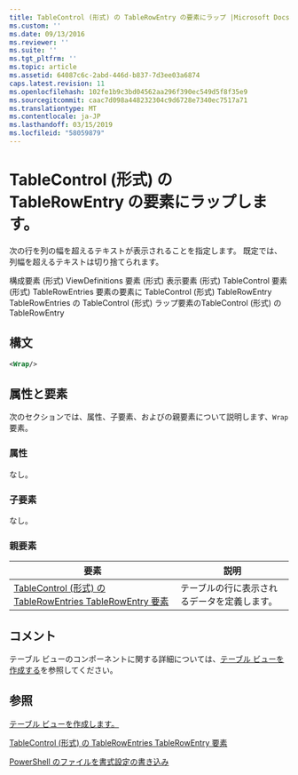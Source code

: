 ```yaml
---
title: TableControl (形式) の TableRowEntry の要素にラップ |Microsoft Docs
ms.custom: ''
ms.date: 09/13/2016
ms.reviewer: ''
ms.suite: ''
ms.tgt_pltfrm: ''
ms.topic: article
ms.assetid: 64087c6c-2abd-446d-b837-7d3ee03a6874
caps.latest.revision: 11
ms.openlocfilehash: 102fe1b9c3bd04562aa296f390ec549d5f8f35e9
ms.sourcegitcommit: caac7d098a448232304c9d6728e7340ec7517a71
ms.translationtype: MT
ms.contentlocale: ja-JP
ms.lasthandoff: 03/15/2019
ms.locfileid: "58059879"
---
```

# <a name="wrap-element-for-tablerowentry-for-tablecontrol--format"></a>TableControl (形式) の TableRowEntry の要素にラップします。

次の行を列の幅を超えるテキストが表示されることを指定します。 既定では、列幅を超えるテキストは切り捨てられます。

構成要素 (形式) ViewDefinitions 要素 (形式) 表示要素 (形式) TableControl 要素 (形式) TableRowEntries 要素の要素に TableControl (形式) TableRowEntry TableRowEntries の TableControl (形式) ラップ要素のTableControl (形式) の TableRowEntry

## <a name="syntax"></a>構文

```xml
<Wrap/>
```

## <a name="attributes-and-elements"></a>属性と要素

次のセクションでは、属性、子要素、およびの親要素について説明します、`Wrap`要素。

### <a name="attributes"></a>属性

なし。

### <a name="child-elements"></a>子要素

なし。

### <a name="parent-elements"></a>親要素

|要素|説明|
|-------------|-----------------|
|[TableControl (形式) の TableRowEntries TableRowEntry 要素](./tablerowentry-element-for-tablerowentries-for-tablecontrol-format.md)|テーブルの行に表示されるデータを定義します。|

## <a name="remarks"></a>コメント

テーブル ビューのコンポーネントに関する詳細については、[テーブル ビューを作成する](./creating-a-table-view.md)を参照してください。

## <a name="see-also"></a>参照

[テーブル ビューを作成します。](./creating-a-table-view.md)

[TableControl (形式) の TableRowEntries TableRowEntry 要素](./tablerowentry-element-for-tablerowentries-for-tablecontrol-format.md)

[PowerShell のファイルを書式設定の書き込み](./writing-a-powershell-formatting-file.md)
